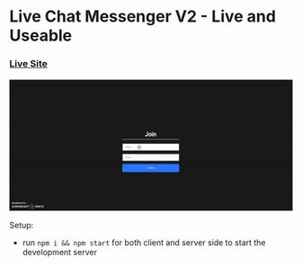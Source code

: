 # Live Chat Messenger V2 - Live and Useable

### [Live Site](https://khiz-chat.netlify.app/)

![example](./dark-messenger.gif)

Setup:

- run `npm i && npm start` for both client and server side to start the development server
